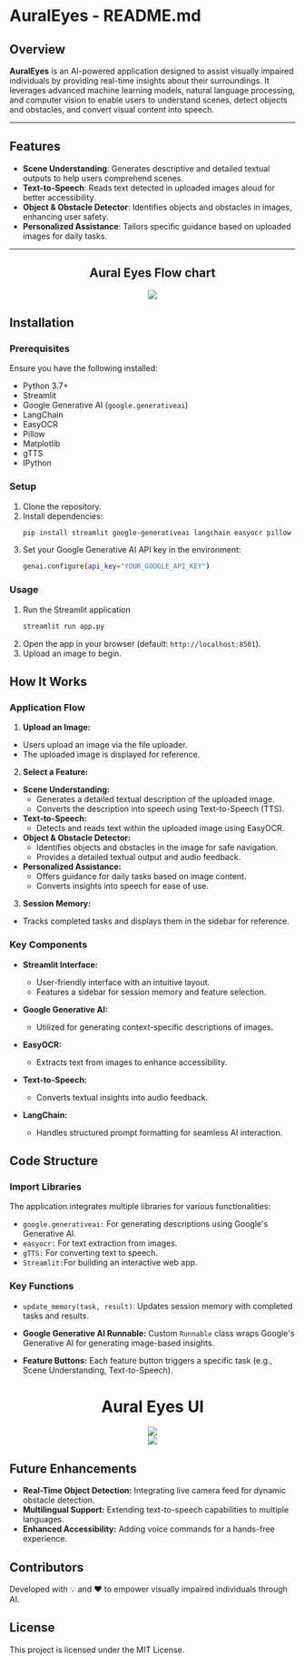 # AuralEyes - README.md

## Overview

**AuralEyes** is an AI-powered application designed to assist visually impaired individuals by providing real-time insights about their surroundings. It leverages advanced machine learning models, natural language processing, and computer vision to enable users to understand scenes, detect objects and obstacles, and convert visual content into speech.

---

## Features

- **Scene Understanding**: Generates descriptive and detailed textual outputs to help users comprehend scenes.
- **Text-to-Speech**: Reads text detected in uploaded images aloud for better accessibility.
- **Object & Obstacle Detector**: Identifies objects and obstacles in images, enhancing user safety.
- **Personalized Assistance**: Tailors specific guidance based on uploaded images for daily tasks.

---

## <div align="center">Aural Eyes Flow chart </div>
<div align="center"><img src ="https://github.com/user-attachments/assets/4b698fd3-2071-4f91-9c3b-b90fafc3abc3"></div>

## Installation

### Prerequisites

Ensure you have the following installed:
- Python 3.7+
- Streamlit
- Google Generative AI (`google.generativeai`)
- LangChain
- EasyOCR
- Pillow
- Matplotlib
- gTTS
- IPython

### Setup

1. Clone the repository.
2. Install dependencies:
   ```bash
   pip install streamlit google-generativeai langchain easyocr pillow matplotlib gtts ipython
3. Set your Google Generative AI API key in the environment:
   ```bash
   genai.configure(api_key="YOUR_GOOGLE_API_KEY")


### Usage

1. Run the Streamlit application
   ```bash
   streamlit run app.py
2. Open the app in your browser (default: `http://localhost:8501`).
3. Upload an image to begin.

## How It Works
### Application Flow
1. **Upload an Image:**
-   Users upload an image via the file uploader.
-   The uploaded image is displayed for reference.

2.  **Select a Feature:**

-  **Scene Understanding:**
    -   Generates a detailed textual description of the uploaded image.
    -   Converts the description into speech using Text-to-Speech (TTS).
-  **Text-to-Speech:**
    -   Detects and reads text within the uploaded image using EasyOCR.
- **Object & Obstacle Detector:**
    -   Identifies objects and obstacles in the image for safe navigation.
    -   Provides a detailed textual output and audio feedback.
-  **Personalized Assistance:**
    -   Offers guidance for daily tasks based on image content.
    -   Converts insights into speech for ease of use.
3.  **Session Memory:**
-   Tracks completed tasks and displays them in the sidebar for reference.
### Key Components
- **Streamlit Interface:**

    -   User-friendly interface with an intuitive layout.
    -   Features a sidebar for session memory and feature selection.
- **Google Generative AI:**

    -   Utilized for generating context-specific descriptions of images.
-  **EasyOCR:**

    -   Extracts text from images to enhance accessibility.
-   **Text-to-Speech:**

    -   Converts textual insights into audio feedback.
-   **LangChain:**

    -   Handles structured prompt formatting for seamless AI interaction.

## Code Structure
### Import Libraries
The application integrates multiple libraries for various functionalities:

-   `google.generativeai:` For generating descriptions using Google's Generative AI.
-   `easyocr:` For text extraction from images.
-   `gTTS:` For converting text to speech.
-   `Streamlit:`For building an interactive web app.
### Key Functions
-   `update_memory(task, result)`: Updates session memory with completed tasks and results.

-   **Google Generative AI Runnable:** Custom `Runnable` class wraps Google's Generative AI for generating image-based insights.

-   **Feature Buttons:** Each feature button triggers a specific task (e.g., Scene Understanding, Text-to-Speech).

# <div align="center">Aural Eyes UI</div>
<div align="center"><img src ="https://github.com/user-attachments/assets/6413050e-7087-4394-a3e8-28f9a20f01d9"></div>
<div align="center"><img src ="https://github.com/user-attachments/assets/e82796f7-5351-4008-9241-a085be26c791"></div>

## Future Enhancements
-   **Real-Time Object Detection:** Integrating live camera feed for dynamic obstacle detection.
-   **Multilingual Support:** Extending text-to-speech capabilities to multiple languages.
-   **Enhanced Accessibility:** Adding voice commands for a hands-free experience.

## Contributors
Developed with 💡 and ❤️ to empower visually impaired individuals through AI.


## License
This project is licensed under the MIT License.
